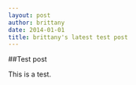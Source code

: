```yaml
---
layout: post
author: brittany
date: 2014-01-01
title: brittany's latest test post
---
```


##Test post

This is a test.